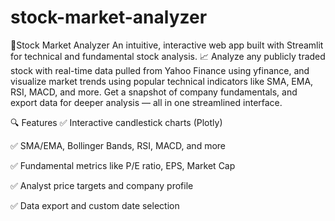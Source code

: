 # stock-market-analyzer
🧠Stock Market Analyzer An intuitive, interactive web app built with Streamlit for technical and fundamental stock analysis. 📈  Analyze any publicly traded stock with real-time data pulled from Yahoo Finance using yfinance, and visualize market trends using popular technical indicators like SMA, EMA, RSI, MACD, and more. Get a snapshot of company fundamentals, and export data for deeper analysis — all in one streamlined interface.

🔍 Features
✅ Interactive candlestick charts (Plotly)

✅ SMA/EMA, Bollinger Bands, RSI, MACD, and more

✅ Fundamental metrics like P/E ratio, EPS, Market Cap

✅ Analyst price targets and company profile

✅ Data export and custom date selection
